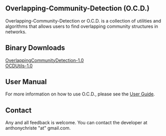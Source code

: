 ## Overlapping-Community-Detection (O.C.D.)

Overlapping-Community-Detection or O.C.D. is a collection of utilities 
and algorithms that allows users to find overlapping community structures
in networks. 

## Binary Downloads
[OverlappingCommunityDetection-1.0](https://github.com/anthonyjchriste/overlapping-community-detection/blob/master/dist/OverlappingCommunityDetection-1.0.jar?raw=true)<br />
[OCDUtils-1.0](https://github.com/anthonyjchriste/overlapping-community-detection/blob/master/dist/OCDUtils-1.0.jar?raw=true)

## User Manual
For more information on how to use O.C.D., please see the [User Guide](https://github.com/anthonyjchriste/overlapping-community-detection/wiki/User-Guide).

## Contact
Any and all feedback is welcome. You can contact the developer at anthonychriste "at" gmail.com.
